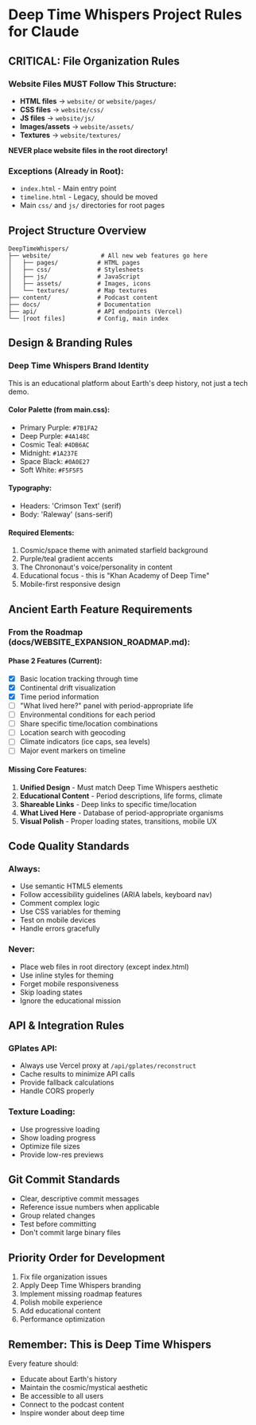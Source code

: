 # Deep Time Whispers Project Rules for Claude

## CRITICAL: File Organization Rules

### Website Files MUST Follow This Structure:
- **HTML files** → `website/` or `website/pages/`
- **CSS files** → `website/css/`
- **JS files** → `website/js/`
- **Images/assets** → `website/assets/`
- **Textures** → `website/textures/`

**NEVER place website files in the root directory!**

### Exceptions (Already in Root):
- `index.html` - Main entry point
- `timeline.html` - Legacy, should be moved
- Main `css/` and `js/` directories for root pages

## Project Structure Overview
```
DeepTimeWhispers/
├── website/              # All new web features go here
│   ├── pages/           # HTML pages
│   ├── css/             # Stylesheets
│   ├── js/              # JavaScript
│   ├── assets/          # Images, icons
│   └── textures/        # Map textures
├── content/             # Podcast content
├── docs/                # Documentation
├── api/                 # API endpoints (Vercel)
└── [root files]         # Config, main index
```

## Design & Branding Rules

### Deep Time Whispers Brand Identity
This is an educational platform about Earth's deep history, not just a tech demo.

#### Color Palette (from main.css):
- Primary Purple: `#7B1FA2`
- Deep Purple: `#4A148C`
- Cosmic Teal: `#4DB6AC`
- Midnight: `#1A237E`
- Space Black: `#0A0E27`
- Soft White: `#F5F5F5`

#### Typography:
- Headers: 'Crimson Text' (serif)
- Body: 'Raleway' (sans-serif)

#### Required Elements:
1. Cosmic/space theme with animated starfield background
2. Purple/teal gradient accents
3. The Chrononaut's voice/personality in content
4. Educational focus - this is "Khan Academy of Deep Time"
5. Mobile-first responsive design

## Ancient Earth Feature Requirements

### From the Roadmap (docs/WEBSITE_EXPANSION_ROADMAP.md):

#### Phase 2 Features (Current):
- [x] Basic location tracking through time
- [x] Continental drift visualization
- [x] Time period information
- [ ] "What lived here?" panel with period-appropriate life
- [ ] Environmental conditions for each period
- [ ] Share specific time/location combinations
- [ ] Location search with geocoding
- [ ] Climate indicators (ice caps, sea levels)
- [ ] Major event markers on timeline

#### Missing Core Features:
1. **Unified Design** - Must match Deep Time Whispers aesthetic
2. **Educational Content** - Period descriptions, life forms, climate
3. **Shareable Links** - Deep links to specific time/location
4. **What Lived Here** - Database of period-appropriate organisms
5. **Visual Polish** - Proper loading states, transitions, mobile UX

## Code Quality Standards

### Always:
- Use semantic HTML5 elements
- Follow accessibility guidelines (ARIA labels, keyboard nav)
- Comment complex logic
- Use CSS variables for theming
- Test on mobile devices
- Handle errors gracefully

### Never:
- Place web files in root directory (except index.html)
- Use inline styles for theming
- Forget mobile responsiveness
- Skip loading states
- Ignore the educational mission

## API & Integration Rules

### GPlates API:
- Always use Vercel proxy at `/api/gplates/reconstruct`
- Cache results to minimize API calls
- Provide fallback calculations
- Handle CORS properly

### Texture Loading:
- Use progressive loading
- Show loading progress
- Optimize file sizes
- Provide low-res previews

## Git Commit Standards
- Clear, descriptive commit messages
- Reference issue numbers when applicable
- Group related changes
- Test before committing
- Don't commit large binary files

## Priority Order for Development
1. Fix file organization issues
2. Apply Deep Time Whispers branding
3. Implement missing roadmap features
4. Polish mobile experience
5. Add educational content
6. Performance optimization

## Remember: This is Deep Time Whispers
Every feature should:
- Educate about Earth's history
- Maintain the cosmic/mystical aesthetic
- Be accessible to all users
- Connect to the podcast content
- Inspire wonder about deep time